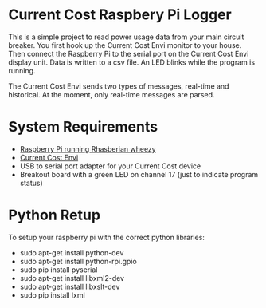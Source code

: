 # Current Cost Raspbery Pi Logger
This is a simple project to read power usage data from your main circuit breaker.  You first hook up the Current Cost Envi monitor to your house.  Then connect the Raspberry Pi to the serial port on the Current Cost Envi display unit.  Data is written to a csv file.  An LED blinks while the program is running. 

The Current Cost Envi sends two types of messages, real-time and historical.  At the moment, only real-time messages are parsed.

# System Requirements 
* [Raspberry Pi running Rhasberian wheezy](raspberrypi.org)
* [Current Cost Envi](www.currentcost.com)
* USB to serial port adapter for your Current Cost device
* Breakout board with a green LED on channel 17 (just to indicate program status)  

# Python Retup
To setup your raspberry pi with the correct python libraries:
* sudo apt-get install python-dev
* sudo apt-get install python-rpi.gpio
* sudo pip install pyserial
* sudo apt-get install libxml2-dev
* sudo apt-get install libxslt-dev
* sudo pip install lxml
